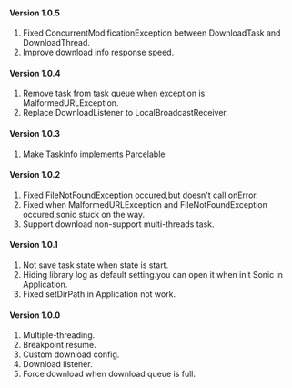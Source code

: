 #### Version 1.0.5
1. Fixed ConcurrentModificationException between DownloadTask and DownloadThread.
2. Improve download info response speed.

#### Version 1.0.4
1. Remove task from task queue when exception is MalformedURLException.
2. Replace DownloadListener to LocalBroadcastReceiver.

#### Version 1.0.3
1. Make TaskInfo implements Parcelable

#### Version 1.0.2
1. Fixed FileNotFoundException occured,but doesn't call onError.
2. Fixed when MalformedURLException and FileNotFoundException occured,sonic stuck on the way.
3. Support download non-support multi-threads task.

#### Version 1.0.1
1. Not save task state when state is start.
2. Hiding library log as default setting.you can open it when init Sonic in Application.
3. Fixed setDirPath in Application not work.

#### Version 1.0.0
1. Multiple-threading.
2. Breakpoint resume.
3. Custom download config.
4. Download listener.
5. Force download when download queue is full.